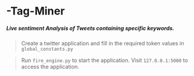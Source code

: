 # -Tag-Miner

##### Live sentiment Analysis of Tweets containing specific keywords.

>Create a twitter application and fill in the required token values in `global_constants.py`

>Run `fire_engine.py` to start the application. Visit `127.0.0.1:5000` to access the application.

